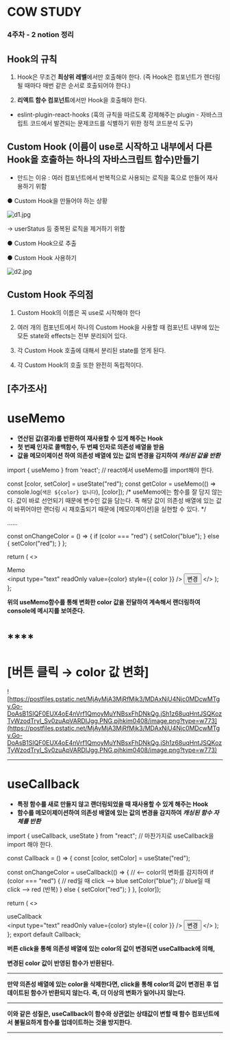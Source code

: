 # COW STUDY

### 4주차 - 2 notion 정리

## Hook의 규칙

1. Hook은 무조건 **최상위 레벨**에서만 호출해야 한다. (즉 Hook은 컴포넌트가 렌더링될 때마다 매번 같은 순서로 호출되어야 한다.)

1. **리액트 함수 컴포넌트**에서만 Hook을 호출해야 한다.

- eslint-plugin-react-hooks (훅의 규칙을 따르도록 강제해주는 plugin - 자바스크립트 코드에서 발견되는 문제코드를 식별하기 위한 정적 코드분석 도구)

## Custom Hook (이름이 use로 시작하고 내부에서 다른 Hook을 호출하는 하나의 자바스크립트 함수)만들기

- 만드는 이유 : 여러 컴포넌트에서 반복적으로 사용되는 로직을 훅으로 만들어 재사용하기 위함

 

● Custom Hook을 만들어야 하는 상황 

![d1.jpg](COW%20STUDY%2083559ab2733e468094fc9181a11ba5b6/d1.jpg)

→ userStatus 등 중복된 로직을 제거하기 위함

● Custom Hook으로 추출

● Custom Hook 사용하기 

![d2.jpg](COW%20STUDY%2083559ab2733e468094fc9181a11ba5b6/d2.jpg)

## Custom Hook 주의점

1. Custom Hook의 이름은 꼭 use로 시작해야 한다 

1. 여러 개의 컴포넌트에서 하나의 Custom Hook을 사용할 때 컴포넌트 내부에 있는 모든 state와 effects는 전부 분리되어 있다.

1. 각 Custom Hook 호출에 대해서 분리된 state를 얻게 된다. 

1. 각 Custom Hook의 호출 또한 완전히 독립적이다. 

## [추가조사]

# **useMemo**

- **연산된 값(결과)를 반환하여 재사용할 수 있게 해주는 Hook**
- **첫 번째 인자로 콜백함수, 두 번째 인자로 의존성 배열을 받음**
- **값을 메모이제이션 하여 의존성 배열에 있는 값의 변경을 감지하여 *캐싱된 값을 반환***

import { useMemo } from 'react';
// react에서 useMemo를 import해야 한다.

 const [color, setColor] = useState("red");
 const getColor = useMemo(() => console.log(`색은 ${color} 입니다`), [color]);
 /* 
useMemo에는 함수를 잘 담지 않는다.
값이 바로 선언되기 때문에 변수인 값을 담는다.
즉 해당 값이 의존성 배열에 있는 값이 바뀌어야만 랜더링 시 재호출되기 때문에 
[메모이제이션]을 실현할 수 있다.
*/

......

  const onChangeColor = () => {
    if (color === "red") {
      setColor("blue");
    } else {
      setColor("red");
    }
  };

return (
    <>
      <div>Memo</div>
      <input type="text" readOnly value={color} style={{ color }} />
      <button onClick={onChangeColor}>변경</button>
    </>
  );
};

**위의 useMemo함수를 통해 변화한 color 값을 전달하여 계속해서 랜더링하여 console에 메시지를 보여준다.**

# ****

# **[버튼 클릭 → color 값 변화]**

![https://postfiles.pstatic.net/MjAyMjA3MjRfMjk3/MDAxNjU4Njc0MDcwMTgy.Go-DoAsB1SIQF0EUX4oE4nVrf1QmoyMuYNBsxFhDNkQg.jSh1z68uqHntJSQKozTyWzodTryI_Sv0zuApVARDIJgg.PNG.pjhkim0408/image.png?type=w773](https://postfiles.pstatic.net/MjAyMjA3MjRfMjk3/MDAxNjU4Njc0MDcwMTgy.Go-DoAsB1SIQF0EUX4oE4nVrf1QmoyMuYNBsxFhDNkQg.jSh1z68uqHntJSQKozTyWzodTryI_Sv0zuApVARDIJgg.PNG.pjhkim0408/image.png?type=w773)

---

# **useCallback**

- **특정 함수를 새로 만들지 않고 랜더링되었을 때 재사용할 수 있게 해주는 Hook**
- **함수를 메모이제이션하여 의존성 배열에 있는 값의 변경을 감지하여 *캐싱된 함수 자체를 반환***

import { useCallback, useState } from "react";
// 마찬가지로 useCallback을 import 해야 한다.

const Callback = () => {
  const [color, setColor] = useState("red");

  const onChangeColor = useCallback(() => { // <-- color의 변화를 감지하여
    if (color === "red") {                  // red일 때 click --> blue
      setColor("blue");                     // blue일 때 click --> red (반복)
    } else {
      setColor("red");
    }
  }, [color]);

return (
    <>
      <div>useCallback</div>
      <input type="text" readOnly value={color} style={{ color }} />
      <button onClick={onChangeColor}>변경</button>
    </>
  );
};
export default Callback;

**버튼 click을 통해 의존성 배열에 있는 color의 값이 변경되면 useCallback에 의해,**

**변경된 color 값이 반영된 함수가 반환된다.**

****

**만약 의존성 배열에 있는 color을 삭제한다면, click을 통해 color의 값이 변경된 후 업데이트된 함수가 반환되지 않는다. 즉, 더 이상의 변화가 일어나지 않는다.**

****

**이와 같은 성질은, useCallback이 함수와 상관없는 상태값이 변할 때 함수 컴포넌트에서 불필요하게 함수를 업데이트하는 것을 방지한다.**

****